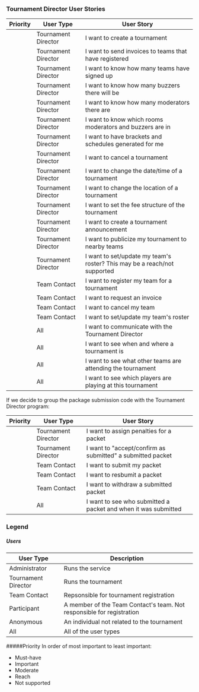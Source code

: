 ### Tournament Director User Stories

|Priority	|User Type	|User Story  |
|---------|-----------|------------|
||Tournament Director|I want to create a tournament|
||Tournament Director|I want to send invoices to teams that have registered|
||Tournament Director|I want to know how many teams have signed up|
||Tournament Director|I want to know how many buzzers there will be|
||Tournament Director|I want to know how many moderators there are|
||Tournament Director|I want to know which rooms moderators and buzzers are in|
||Tournament Director|I want to have brackets and schedules generated for me|
||Tournament Director|I want to cancel a tournament|
||Tournament Director|I want to change the date/time of a tournament|
||Tournament Director|I want to change the location of a tournament|
||Tournament Director|I want to set the fee structure of the tournament|
||Tournament Director|I want to create a tournament announcement|
||Tournament Director|I want to publicize my tournament to nearby teams|
||Tournament Director|I want to set/update my team's roster? This may be a reach/not supported|
||Team Contact|I want to register my team for a tournament|
||Team Contact|I want to request an invoice|
||Team Contact|I want to cancel my team|
||Team Contact|I want to set/update my team's roster|
||All|I want to communicate with the Tournament Director|
||All|I want to see when and where a tournament is|
||All|I want to see what other teams are attending the tournament|
||All|I want to see which players are playing at this tournament|


If we decide to group the package submission code with the Tournament Director program:

|Priority	|User Type	|User Story  |
|---------|-----------|------------|
||Tournament Director|I want to assign penalties for a packet|
||Tournament Director|I want to "accept/confirm as submitted" a submitted packet|
||Team Contact|I want to submit my packet|
||Team Contact|I want to resbumit a packet|
||Team Contact|I want to withdraw a submitted packet|
||All|I want to see who submitted a packet and when it was submitted|



### Legend

##### Users
| User Type | Description |
|-----------|-------------|
|Administrator|Runs the service|
|Tournament Director|Runs the tournament|
|Team Contact|Repsonsible for tournament registration|
|Participant|A member of the Team Contact's team. Not responsible for registration|
|Anonymous|An individual not related to the tournament|
|All|All of the user types|

#####Priority
In order of most important to least important:
- Must-have
- Important
- Moderate
- Reach
- Not supported
